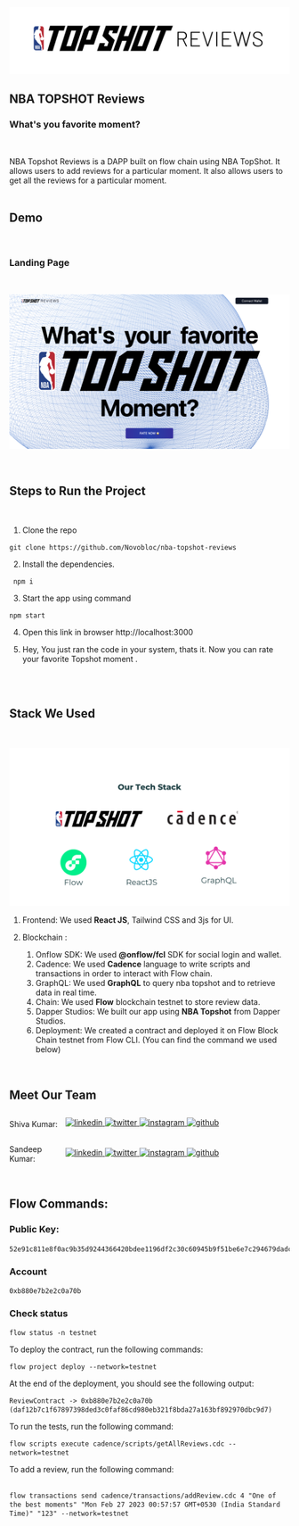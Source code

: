 ![Title](./images/title.png)

## NBA TOPSHOT Reviews

### What's you favorite moment?

<br>

NBA Topshot Reviews is a DAPP built on flow chain using NBA TopShot. It allows users to add reviews for a particular moment. It also allows users to get all the reviews for a particular moment.
<br>
<br>

## Demo

<br>

### Landing Page

<br>

![Home Page](./images/home.png)

<br>

## Steps to Run the Project

<br>

1. Clone the repo

```
git clone https://github.com/Novobloc/nba-topshot-reviews
```

2. Install the dependencies.

```
 npm i
```

3. Start the app using command

```
npm start
```

4. Open this link in browser http://localhost:3000

5. Hey, You just ran the code in your system, thats it. Now you can rate your favorite Topshot moment .

<br>
<br>

## Stack We Used

<br>

![alt text](images/stack.png)
<br>

1. Frontend: We used **React JS**, Tailwind CSS and 3js for UI.

2. Blockchain :
   1. Onflow SDK: We used **@onflow/fcl** SDK for social login and wallet.
   2. Cadence: We used **Cadence** language to write scripts and transactions in order to interact with Flow chain.
   3. GraphQL: We used **GraphQL** to query nba topshot and to retrieve data in real time.
   4. Chain: We used **Flow** blockchain testnet to store review data.
   5. Dapper Studios: We built our app using **NBA Topshot** from Dapper Studios.
   6. Deployment: We created a contract and deployed it on Flow Block Chain testnet from Flow CLI. (You can find the command we used below)

<br>

## Meet Our Team

<div style="display: flex; justify-content: space-between; align-items: center;">
   <p style="flex:1">Shiva Kumar: </p>
   <div style="flex:4; justify-content: space-between;">
      <a href="https://www.linkedin.com/in/shivamangina/" target="_blank">
      <img src=https://img.shields.io/badge/linkedin-%2300acee.svg?color=405DE6&style=for-the-badge&logo=linkedin&logoColor=white alt=linkedin style="margin-bottom: 5px;" />
      </a>
      <a href="https://twitter.com/shivakmangina" target="_blank">
      <img src=https://img.shields.io/badge/twitter-%2300acee.svg?color=1DA1F2&style=for-the-badge&logo=twitter&logoColor=white alt=twitter style="margin-bottom: 5px;" />
      </a>
      <a href="https://www.instagram.com/shiva_mangina" target="_blank">
      <img src=https://img.shields.io/badge/instagram-%ff5851db.svg?color=C13584&style=for-the-badge&logo=instagram&logoColor=white alt=instagram style="margin-bottom: 5px;" />
      </a>
      <a href="https://github.com/shivamangina" target="_blank">
      <img src=https://img.shields.io/badge/GitHub-100000?style=for-the-badge&logo=github&logoColor=white alt=github style="margin-bottom: 5px;" />
      </a>
   </div>
</div>

<div style="display: flex; justify-content: space-between; align-items: center;">
   <p style="flex:1">Sandeep Kumar: </p>
   <div style="flex:4; justify-content: space-between;">
      <a href="https://www.linkedin.com/in/satyasandeep" target="_blank">
      <img src=https://img.shields.io/badge/linkedin-%2300acee.svg?color=405DE6&style=for-the-badge&logo=linkedin&logoColor=white alt=linkedin style="margin-bottom: 5px;" />
      </a>
      <a href="https://twitter.com/satyasandeep76" target="_blank">
      <img src=https://img.shields.io/badge/twitter-%2300acee.svg?color=1DA1F2&style=for-the-badge&logo=twitter&logoColor=white alt=twitter style="margin-bottom: 5px;" />
      </a>
      <a href="https://www.instagram.com/satyasandeep007" target="_blank">
      <img src=https://img.shields.io/badge/instagram-%ff5851db.svg?color=C13584&style=for-the-badge&logo=instagram&logoColor=white alt=instagram style="margin-bottom: 5px;" />
      </a>
      <a href="https://github.com/satyasandeep007" target="_blank">
      <img src=https://img.shields.io/badge/GitHub-100000?style=for-the-badge&logo=github&logoColor=white alt=github style="margin-bottom: 5px;" />
      </a>
   </div>
</div>

<br />

## Flow Commands:

### Public Key:

```
52e91c811e8f0ac9b35d9244366420bdee1196df2c30c60945b9f51be6e7c294679dadc3ea0dd5de00bb3eb7bfc2b4fef35ecea72d2b4f5a6bd25b6f7227be40
```

### Account

```
0xb880e7b2e2c0a70b
```

### Check status

```
flow status -n testnet
```

To deploy the contract, run the following commands:

```
flow project deploy --network=testnet
```

At the end of the deployment, you should see the following output:

```
ReviewContract -> 0xb880e7b2e2c0a70b (daf12b7c1f67897398ded3c0faf86cd980eb321f8bda27a163bf892970dbc9d7)
```

To run the tests, run the following command:

```
flow scripts execute cadence/scripts/getAllReviews.cdc --network=testnet
```

To add a review, run the following command:

```

flow transactions send cadence/transactions/addReview.cdc 4 "One of the best moments" "Mon Feb 27 2023 00:57:57 GMT+0530 (India Standard Time)" "123" --network=testnet
```
